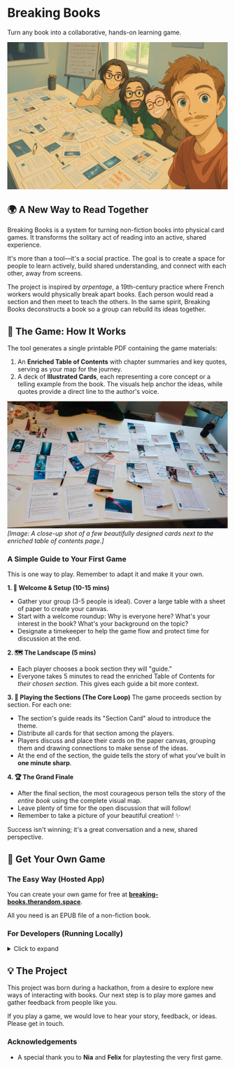 # Breaking Books

Turn any book into a collaborative, hands-on learning game.

![A celebratory selfie of four friends after a successful breaking books session. In Ghibli art style, they are gathered around a table covered in their work, with scattered papers and images, all smiling and giving thumbs-up.](./images/first-game-ghibli.webp)

## 🌍 A New Way to Read Together

Breaking Books is a system for turning non-fiction books into physical card games. It transforms the solitary act of reading into an active, shared experience.

It's more than a tool—it's a social practice. The goal is to create a space for people to learn actively, build shared understanding, and connect with each other, away from screens.

The project is inspired by *arpentage*, a 19th-century practice where French workers would physically break apart books. Each person would read a section and then meet to teach the others. In the same spirit, Breaking Books deconstructs a book so a group can rebuild its ideas together.

## 🎲 The Game: How It Works

The tool generates a single printable PDF containing the game materials:

1.  An **Enriched Table of Contents** with chapter summaries and key quotes, serving as your map for the journey.
2.  A deck of **Illustrated Cards**, each representing a core concept or a telling example from the book. The visuals help anchor the ideas, while quotes provide a direct line to the author's voice.

![A shot of the completed "visual map" of cards laid out on a paper-covered table, with hand-drawn lines and notes connecting them.](./images/table-at-the-end.webp)
*[Image: A close-up shot of a few beautifully designed cards next to the enriched table of contents page.]*

### A Simple Guide to Your First Game

This is one way to play. Remember to adapt it and make it your own.

**1. 👋 Welcome & Setup (10-15 mins)**
-   Gather your group (3-5 people is ideal). Cover a large table with a sheet of paper to create your canvas.
-   Start with a welcome roundup: Why is everyone here? What's your interest in the book? What's your background on the topic?
-   Designate a timekeeper to help the game flow and protect time for discussion at the end.

**2. 🗺️ The Landscape (5 mins)**
-   Each player chooses a book section they will "guide."
-   Everyone takes 5 minutes to read the enriched Table of Contents for *their chosen section*. This gives each guide a bit more context.

**3. 🔄 Playing the Sections (The Core Loop)**
The game proceeds section by section. For each one:
-   The section's guide reads its "Section Card" aloud to introduce the theme.
-   Distribute all cards for that section among the players.
-   Players discuss and place their cards on the paper canvas, grouping them and drawing connections to make sense of the ideas.
-   At the end of the section, the guide tells the story of what you've built in **one minute sharp**.

**4. 🏆 The Grand Finale**
-   After the final section, the most courageous person tells the story of the *entire book* using the complete visual map.
-   Leave plenty of time for the open discussion that will follow!
-   Remember to take a picture of your beautiful creation! ✨

Success isn't winning; it's a great conversation and a new, shared perspective.

## 🚀 Get Your Own Game

### The Easy Way (Hosted App)

You can create your own game for free at **[breaking-books.therandom.space](https://breaking-books.therandom.space)**.

All you need is an EPUB file of a non-fiction book.

### For Developers (Running Locally)

<details>
<summary>Click to expand</summary>

### Setup and Dependencies
Requires [uv](https://docs.astral.sh/uv/getting-started/installation/) for package management.

To run the application locally, you will need API keys from Google (for Gemini) and Runware. Set them as environment variables:
```
export GOOGLE_API_KEY="your-google-api-key"
export RUNWARE_API_KEY="your-runware-api-key"
```

Then, install the dependencies:
```bash
uv sync
```

### Running the Web Application
```bash
uv run streamlit run src/simple_web.py
```

</details>

## 💡 The Project

This project was born during a hackathon, from a desire to explore new ways of interacting with books. Our next step is to play more games and gather feedback from people like you.

If you play a game, we would love to hear your story, feedback, or ideas. Please get in touch.

### Acknowledgements

- A special thank you to **Nia** and **Felix** for playtesting the very first game.
